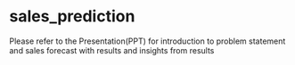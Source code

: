 # sales_prediction

Please refer to the Presentation(PPT) for introduction to problem statement and sales forecast with results and insights from results

